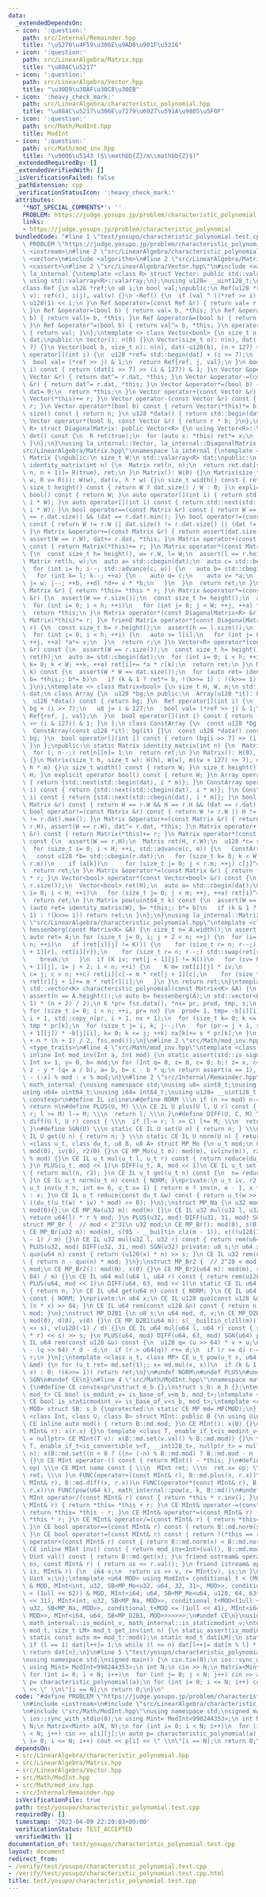 ```yaml
---
data:
  _extendedDependsOn:
  - icon: ':question:'
    path: src/Internal/Remainder.hpp
    title: "\u5270\u4F59\u306E\u9AD8\u901F\u5316"
  - icon: ':question:'
    path: src/LinearAlgebra/Matrix.hpp
    title: "\u884C\u5217"
  - icon: ':question:'
    path: src/LinearAlgebra/Vector.hpp
    title: "\u30D9\u30AF\u30C8\u30EB"
  - icon: ':heavy_check_mark:'
    path: src/LinearAlgebra/characteristic_polynomial.hpp
    title: "\u884C\u5217\u306E\u7279\u6027\u591A\u9805\u5F0F"
  - icon: ':question:'
    path: src/Math/ModInt.hpp
    title: ModInt
  - icon: ':question:'
    path: src/Math/mod_inv.hpp
    title: "\u9006\u5143 ($\\mathbb{Z}/m\\mathbb{Z}$)"
  _extendedRequiredBy: []
  _extendedVerifiedWith: []
  _isVerificationFailed: false
  _pathExtension: cpp
  _verificationStatusIcon: ':heavy_check_mark:'
  attributes:
    '*NOT_SPECIAL_COMMENTS*': ''
    PROBLEM: https://judge.yosupo.jp/problem/characteristic_polynomial
    links:
    - https://judge.yosupo.jp/problem/characteristic_polynomial
  bundledCode: "#line 1 \"test/yosupo/characteristic_polynomial.test.cpp\"\n#define\
    \ PROBLEM \"https://judge.yosupo.jp/problem/characteristic_polynomial\"\n#include\
    \ <iostream>\n#line 2 \"src/LinearAlgebra/characteristic_polynomial.hpp\"\n#include\
    \ <vector>\n#include <algorithm>\n#line 2 \"src/LinearAlgebra/Matrix.hpp\"\n#include\
    \ <cassert>\n#line 2 \"src/LinearAlgebra/Vector.hpp\"\n#include <valarray>\nnamespace\
    \ la_internal {\ntemplate <class R> struct Vector: public std::valarray<R> {\n\
    \ using std::valarray<R>::valarray;\n};\nusing u128= __uint128_t;\nusing u8= uint8_t;\n\
    class Ref {\n u128 *ref;\n u8 i;\n bool val;\npublic:\n Ref(u128 *r, u8 j, bool\
    \ v): ref(r), i(j), val(v) {}\n ~Ref() {\n  if (val ^ ((*ref >> i) & 1)) *ref^=\
    \ u128(1) << i;\n }\n Ref &operator=(const Ref &r) { return val= r.val, *this;\
    \ }\n Ref &operator=(bool b) { return val= b, *this; }\n Ref &operator|=(bool\
    \ b) { return val|= b, *this; }\n Ref &operator&=(bool b) { return val&= b, *this;\
    \ }\n Ref &operator^=(bool b) { return val^= b, *this; }\n operator bool() const\
    \ { return val; }\n};\ntemplate <> class Vector<bool> {\n size_t n;\n std::valarray<u128>\
    \ dat;\npublic:\n Vector(): n(0) {}\n Vector(size_t n): n(n), dat((n + 127) >>\
    \ 7) {}\n Vector(bool b, size_t n): n(n), dat(-u128(b), (n + 127) >> 7) {}\n Ref\
    \ operator[](int i) {\n  u128 *ref= std::begin(dat) + (i >> 7);\n  u8 j= i & 127;\n\
    \  bool val= (*ref >> j) & 1;\n  return Ref{ref, j, val};\n }\n bool operator[](int\
    \ i) const { return (dat[i >> 7] >> (i & 127)) & 1; }\n Vector &operator+=(const\
    \ Vector &r) { return dat^= r.dat, *this; }\n Vector &operator-=(const Vector\
    \ &r) { return dat^= r.dat, *this; }\n Vector &operator*=(bool b) {\n  if (!b)\
    \ dat= 0;\n  return *this;\n }\n Vector operator+(const Vector &r) const { return\
    \ Vector(*this)+= r; }\n Vector operator-(const Vector &r) const { return Vector(*this)-=\
    \ r; }\n Vector operator*(bool b) const { return Vector(*this)*= b; }\n size_t\
    \ size() const { return n; }\n u128 *data() { return std::begin(dat); }\n friend\
    \ Vector operator*(bool b, const Vector &r) { return r * b; }\n};\ntemplate <class\
    \ R> struct DiagonalMatrix: public Vector<R> {\n using Vector<R>::Vector;\n R\
    \ det() const {\n  R ret(true);\n  for (auto x: *this) ret*= x;\n  return ret;\n\
    \ }\n};\n}\nusing la_internal::Vector, la_internal::DiagonalMatrix;\n#line 4 \"\
    src/LinearAlgebra/Matrix.hpp\"\nnamespace la_internal {\ntemplate <class R> class\
    \ Matrix {\npublic:\n size_t W;\n std::valarray<R> dat;\npublic:\n static Matrix\
    \ identity_matrix(int n) {\n  Matrix ret(n, n);\n  return ret.dat[std::slice(0,\
    \ n, n + 1)]= R(true), ret;\n }\n Matrix(): W(0) {}\n Matrix(size_t h, size_t\
    \ w, R v= R()): W(w), dat(v, h * w) {}\n size_t width() const { return W; }\n\
    \ size_t height() const { return W ? dat.size() / W : 0; }\n explicit operator\
    \ bool() const { return W; }\n auto operator[](int i) { return std::next(std::begin(dat),\
    \ i * W); }\n auto operator[](int i) const { return std::next(std::cbegin(dat),\
    \ i * W); }\n bool operator==(const Matrix &r) const { return W == r.W && dat.size()\
    \ == r.dat.size() && (dat == r.dat).min(); }\n bool operator!=(const Matrix &r)\
    \ const { return W != r.W || dat.size() != r.dat.size() || (dat != r.dat).max();\
    \ }\n Matrix &operator+=(const Matrix &r) { return assert(dat.size() == r.dat.size()),\
    \ assert(W == r.W), dat+= r.dat, *this; }\n Matrix operator+(const Matrix &r)\
    \ const { return Matrix(*this)+= r; }\n Matrix operator*(const Matrix &r) const\
    \ {\n  const size_t h= height(), w= r.W, l= W;\n  assert(l == r.height());\n \
    \ Matrix ret(h, w);\n  auto a= std::cbegin(dat);\n  auto c= std::begin(ret.dat);\n\
    \  for (int i= h; i--; std::advance(c, w)) {\n   auto b= std::cbegin(r.dat);\n\
    \   for (int k= l; k--; ++a) {\n    auto d= c;\n    auto v= *a;\n    for (int\
    \ j= w; j--; ++b, ++d) *d+= v * *b;\n   }\n  }\n  return ret;\n }\n Matrix &operator*=(const\
    \ Matrix &r) { return *this= *this * r; }\n Matrix &operator*=(const DiagonalMatrix<R>\
    \ &r) {\n  assert(W == r.size());\n  const size_t h= height();\n  auto a= std::begin(dat);\n\
    \  for (int i= 0; i < h; ++i)\n   for (int j= 0; j < W; ++j, ++a) *a*= r[j];\n\
    \  return *this;\n }\n Matrix operator*(const DiagonalMatrix<R> &r) const { return\
    \ Matrix(*this)*= r; }\n friend Matrix operator*(const DiagonalMatrix<R> &l, Matrix\
    \ r) {\n  const size_t h= r.height();\n  assert(h == l.size());\n  auto a= std::begin(r.dat);\n\
    \  for (int i= 0; i < h; ++i) {\n   auto v= l[i];\n   for (int j= 0; j < r.W;\
    \ ++j, ++a) *a*= v;\n  }\n  return r;\n }\n Vector<R> operator*(const Vector<R>\
    \ &r) const {\n  assert(W == r.size());\n  const size_t h= height();\n  Vector<R>\
    \ ret(h);\n  auto a= std::cbegin(dat);\n  for (int i= 0; i < h; ++i)\n   for (int\
    \ k= 0; k < W; ++k, ++a) ret[i]+= *a * r[k];\n  return ret;\n }\n Matrix pow(uint64_t\
    \ k) const {\n  assert(W * W == dat.size());\n  for (auto ret= identity_matrix(W),\
    \ b= *this;; b*= b)\n   if (k & 1 ? ret*= b, !(k>>= 1) : !(k>>= 1)) return ret;\n\
    \ }\n};\ntemplate <> class Matrix<bool> {\n size_t H, W, m;\n std::valarray<u128>\
    \ dat;\n class Array {\n  u128 *bg;\n public:\n  Array(u128 *it): bg(it) {}\n\
    \  u128 *data() const { return bg; }\n  Ref operator[](int i) {\n   u128 *ref=\
    \ bg + (i >> 7);\n   u8 j= i & 127;\n   bool val= (*ref >> j) & 1;\n   return\
    \ Ref{ref, j, val};\n  }\n  bool operator[](int i) const { return (bg[i >> 7]\
    \ >> (i & 127)) & 1; }\n };\n class ConstArray {\n  const u128 *bg;\n public:\n\
    \  ConstArray(const u128 *it): bg(it) {}\n  const u128 *data() const { return\
    \ bg; }\n  bool operator[](int i) const { return (bg[i >> 7] >> (i & 127)) & 1;\
    \ }\n };\npublic:\n static Matrix identity_matrix(int n) {\n  Matrix ret(n, n);\n\
    \  for (; n--;) ret[n][n]= 1;\n  return ret;\n }\n Matrix(): H(0), W(0), m(0)\
    \ {}\n Matrix(size_t h, size_t w): H(h), W(w), m((w + 127) >> 7), dat(u128(0),\
    \ h * m) {}\n size_t width() const { return W; }\n size_t height() const { return\
    \ H; }\n explicit operator bool() const { return W; }\n Array operator[](int i)\
    \ { return {std::next(std::begin(dat), i * m)}; }\n ConstArray operator[](int\
    \ i) const { return {std::next(std::cbegin(dat), i * m)}; }\n ConstArray get(int\
    \ i) const { return {std::next(std::cbegin(dat), i * m)}; }\n bool operator==(const\
    \ Matrix &r) const { return W == r.W && H == r.H && (dat == r.dat).min(); }\n\
    \ bool operator!=(const Matrix &r) const { return W != r.W || H != r.H || (dat\
    \ != r.dat).max(); }\n Matrix &operator+=(const Matrix &r) { return assert(H ==\
    \ r.H), assert(W == r.W), dat^= r.dat, *this; }\n Matrix operator+(const Matrix\
    \ &r) const { return Matrix(*this)+= r; }\n Matrix operator*(const Matrix &r)\
    \ const {\n  assert(W == r.H);\n  Matrix ret(H, r.W);\n  u128 *c= std::begin(ret.dat);\n\
    \  for (size_t i= 0; i < H; ++i, std::advance(c, m)) {\n   ConstArray a= this->operator[](i);\n\
    \   const u128 *b= std::cbegin(r.dat);\n   for (size_t k= 0; k < W; ++k, std::advance(b,\
    \ r.m))\n    if (a[k])\n     for (size_t j= 0; j < r.m; ++j) c[j]^= b[j];\n  }\n\
    \  return ret;\n }\n Matrix &operator*=(const Matrix &r) { return *this= *this\
    \ * r; }\n Vector<bool> operator*(const Vector<bool> &r) const {\n  assert(W ==\
    \ r.size());\n  Vector<bool> ret(H);\n  auto a= std::cbegin(dat);\n  for (size_t\
    \ i= 0; i < H; ++i)\n   for (size_t j= 0; j < m; ++j, ++a) ret[i]^= *a & r[j];\n\
    \  return ret;\n }\n Matrix pow(uint64_t k) const {\n  assert(W == H);\n  for\
    \ (auto ret= identity_matrix(W), b= *this;; b*= b)\n   if (k & 1 ? ret*= b, !(k>>=\
    \ 1) : !(k>>= 1)) return ret;\n }\n};\n}\nusing la_internal::Matrix;\n#line 5\
    \ \"src/LinearAlgebra/characteristic_polynomial.hpp\"\ntemplate <class K> Matrix<K>\
    \ hessenberg(const Matrix<K> &A) {\n size_t n= A.width();\n assert(n == A.height());\n\
    \ auto ret= A;\n for (size_t j= 0, i; j + 2 < n; ++j) {\n  for (i= j + 1; i <\
    \ n; ++i)\n   if (ret[i][j] != K()) {\n    for (size_t r= n; r--;) std::swap(ret[j\
    \ + 1][r], ret[i][r]);\n    for (size_t r= n; r--;) std::swap(ret[r][j + 1], ret[r][i]);\n\
    \    break;\n   }\n  if (K iv; ret[j + 1][j] != K())\n   for (iv= K(1) / ret[j\
    \ + 1][j], i= j + 2; i < n; ++i) {\n    K m= ret[i][j] * iv;\n    for (size_t\
    \ c= j; c < n; ++c) ret[i][c]-= m * ret[j + 1][c];\n    for (size_t r= n; r--;)\
    \ ret[r][j + 1]+= m * ret[r][i];\n   }\n }\n return ret;\n}\ntemplate <class K>\
    \ std::vector<K> characteristic_polynomial(const Matrix<K> &A) {\n size_t n= A.width();\n\
    \ assert(n == A.height());\n auto b= hessenberg(A);\n std::vector<K> fss((n +\
    \ 1) * (n + 2) / 2);\n K *pr= fss.data(), *nx= pr, prod, tmp, s;\n fss[0]= 1;\n\
    \ for (size_t i= 0; i < n; ++i, pr= nx) {\n  prod= 1, tmp= -b[i][i], nx= pr +\
    \ i + 1, std::copy_n(pr, i + 1, nx + 1);\n  for (size_t k= 0; k <= i; ++k) nx[k]+=\
    \ tmp * pr[k];\n  for (size_t j= i, k; j--;)\n   for (pr-= j + 1, s= (prod*= b[j\
    \ + 1][j]) * -b[j][i], k= 0; k <= j; ++k) nx[k]+= s * pr[k];\n }\n return std::vector<K>(fss.begin()\
    \ + n * (n + 1) / 2, fss.end());\n}\n#line 2 \"src/Math/mod_inv.hpp\"\n#include\
    \ <type_traits>\n#line 4 \"src/Math/mod_inv.hpp\"\ntemplate <class Int> constexpr\
    \ inline Int mod_inv(Int a, Int mod) {\n static_assert(std::is_signed_v<Int>);\n\
    \ Int x= 1, y= 0, b= mod;\n for (Int q= 0, z= 0, c= 0; b;) z= x, c= a, x= y, y=\
    \ z - y * (q= a / b), a= b, b= c - b * q;\n return assert(a == 1), x < 0 ? mod\
    \ - (-x) % mod : x % mod;\n}\n#line 2 \"src/Internal/Remainder.hpp\"\nnamespace\
    \ math_internal {\nusing namespace std;\nusing u8= uint8_t;\nusing u32= uint32_t;\n\
    using u64= uint64_t;\nusing i64= int64_t;\nusing u128= __uint128_t;\n#define CE\
    \ constexpr\n#define IL inline\n#define NORM \\\n if (n >= mod) n-= mod; \\\n\
    \ return n\n#define PLUS(U, M) \\\n CE IL U plus(U l, U r) const { \\\n  if (l+=\
    \ r; l >= M) l-= M; \\\n  return l; \\\n }\n#define DIFF(U, C, M) \\\n CE IL U\
    \ diff(U l, U r) const { \\\n  if (l-= r; l >> C) l+= M; \\\n  return l; \\\n\
    \ }\n#define SGN(U) \\\n static CE IL U set(U n) { return n; } \\\n static CE\
    \ IL U get(U n) { return n; } \\\n static CE IL U norm(U n) { return n; }\ntemplate\
    \ <class u_t, class du_t, u8 B, u8 A> struct MP_Mo {\n u_t mod;\n CE MP_Mo():\
    \ mod(0), iv(0), r2(0) {}\n CE MP_Mo(u_t m): mod(m), iv(inv(m)), r2(-du_t(mod)\
    \ % mod) {}\n CE IL u_t mul(u_t l, u_t r) const { return reduce(du_t(l) * r);\
    \ }\n PLUS(u_t, mod << 1)\n DIFF(u_t, A, mod << 1)\n CE IL u_t set(u_t n) const\
    \ { return mul(n, r2); }\n CE IL u_t get(u_t n) const {\n  n= reduce(n);\n  NORM;\n\
    \ }\n CE IL u_t norm(u_t n) const { NORM; }\nprivate:\n u_t iv, r2;\n static CE\
    \ u_t inv(u_t n, int e= 6, u_t x= 1) { return e ? inv(n, e - 1, x * (2 - x * n))\
    \ : x; }\n CE IL u_t reduce(const du_t &w) const { return u_t(w >> B) + mod -\
    \ ((du_t(u_t(w) * iv) * mod) >> B); }\n};\nstruct MP_Na {\n u32 mod;\n CE MP_Na():\
    \ mod(0){};\n CE MP_Na(u32 m): mod(m) {}\n CE IL u32 mul(u32 l, u32 r) const {\
    \ return u64(l) * r % mod; }\n PLUS(u32, mod) DIFF(u32, 31, mod) SGN(u32)\n};\n\
    struct MP_Br {  // mod < 2^31\n u32 mod;\n CE MP_Br(): mod(0), s(0), x(0) {}\n\
    \ CE MP_Br(u32 m): mod(m), s(95 - __builtin_clz(m - 1)), x(((u128(1) << s) + m\
    \ - 1) / m) {}\n CE IL u32 mul(u32 l, u32 r) const { return rem(u64(l) * r); }\n\
    \ PLUS(u32, mod) DIFF(u32, 31, mod) SGN(u32) private: u8 s;\n u64 x;\n CE IL u64\
    \ quo(u64 n) const { return (u128(x) * n) >> s; }\n CE IL u32 rem(u64 n) const\
    \ { return n - quo(n) * mod; }\n};\nstruct MP_Br2 {  // 2^20 < mod <= 2^41\n u64\
    \ mod;\n CE MP_Br2(): mod(0), x(0) {}\n CE MP_Br2(u64 m): mod(m), x((u128(1) <<\
    \ 84) / m) {}\n CE IL u64 mul(u64 l, u64 r) const { return rem(u128(l) * r); }\n\
    \ PLUS(u64, mod << 1)\n DIFF(u64, 63, mod << 1)\n static CE IL u64 set(u64 n)\
    \ { return n; }\n CE IL u64 get(u64 n) const { NORM; }\n CE IL u64 norm(u64 n)\
    \ const { NORM; }\nprivate:\n u64 x;\n CE IL u128 quo(const u128 &n) const { return\
    \ (n * x) >> 84; }\n CE IL u64 rem(const u128 &n) const { return n - quo(n) *\
    \ mod; }\n};\nstruct MP_D2B1 {\n u8 s;\n u64 mod, d, v;\n CE MP_D2B1(): s(0),\
    \ mod(0), d(0), v(0) {}\n CE MP_D2B1(u64 m): s(__builtin_clzll(m)), mod(m), d(m\
    \ << s), v(u128(-1) / d) {}\n CE IL u64 mul(u64 l, u64 r) const { return rem((u128(l)\
    \ * r) << s) >> s; }\n PLUS(u64, mod) DIFF(u64, 63, mod) SGN(u64) private: CE\
    \ IL u64 rem(const u128 &u) const {\n  u128 q= (u >> 64) * v + u;\n  u64 r= u64(u)\
    \ - (q >> 64) * d - d;\n  if (r > u64(q)) r+= d;\n  if (r >= d) r-= d;\n  return\
    \ r;\n }\n};\ntemplate <class u_t, class MP> CE u_t pow(u_t x, u64 k, const MP\
    \ &md) {\n for (u_t ret= md.set(1);; x= md.mul(x, x))\n  if (k & 1 ? ret= md.mul(ret,\
    \ x) : 0; !(k>>= 1)) return ret;\n}\n#undef NORM\n#undef PLUS\n#undef DIFF\n#undef\
    \ SGN\n#undef CE\n}\n#line 4 \"src/Math/ModInt.hpp\"\nnamespace math_internal\
    \ {\n#define CE constexpr\nstruct m_b {};\nstruct s_b: m_b {};\ntemplate <class\
    \ mod_t> CE bool is_modint_v= is_base_of_v<m_b, mod_t>;\ntemplate <class mod_t>\
    \ CE bool is_staticmodint_v= is_base_of_v<s_b, mod_t>;\ntemplate <class MP, u64\
    \ MOD> struct SB: s_b {\nprotected:\n static CE MP md= MP(MOD);\n};\ntemplate\
    \ <class Int, class U, class B> struct MInt: public B {\n using Uint= U;\n static\
    \ CE inline auto mod() { return B::md.mod; }\n CE MInt(): x(0) {}\n CE MInt(const\
    \ MInt& r): x(r.x) {}\n template <class T, enable_if_t<is_modint_v<T>, nullptr_t>\
    \ = nullptr> CE MInt(T v): x(B::md.set(v.val() % B::md.mod)) {}\n template <class\
    \ T, enable_if_t<is_convertible_v<T, __int128_t>, nullptr_t> = nullptr> CE MInt(T\
    \ n): x(B::md.set((n < 0 ? ((n= (-n) % B::md.mod) ? B::md.mod - n : n) : n % B::md.mod)))\
    \ {}\n CE MInt operator-() const { return MInt() - *this; }\n#define FUNC(name,\
    \ op) \\\n CE MInt name const { \\\n  MInt ret; \\\n  ret.x= op; \\\n  return\
    \ ret; \\\n }\n FUNC(operator+(const MInt& r), B::md.plus(x, r.x))\n FUNC(operator-(const\
    \ MInt& r), B::md.diff(x, r.x))\n FUNC(operator*(const MInt& r), B::md.mul(x,\
    \ r.x))\n FUNC(pow(u64 k), math_internal::pow(x, k, B::md))\n#undef FUNC\n CE\
    \ MInt operator/(const MInt& r) const { return *this * r.inv(); }\n CE MInt& operator+=(const\
    \ MInt& r) { return *this= *this + r; }\n CE MInt& operator-=(const MInt& r) {\
    \ return *this= *this - r; }\n CE MInt& operator*=(const MInt& r) { return *this=\
    \ *this * r; }\n CE MInt& operator/=(const MInt& r) { return *this= *this / r;\
    \ }\n CE bool operator==(const MInt& r) const { return B::md.norm(x) == B::md.norm(r.x);\
    \ }\n CE bool operator!=(const MInt& r) const { return !(*this == r); }\n CE bool\
    \ operator<(const MInt& r) const { return B::md.norm(x) < B::md.norm(r.x); }\n\
    \ CE inline MInt inv() const { return mod_inv<Int>(val(), B::md.mod); }\n CE inline\
    \ Uint val() const { return B::md.get(x); }\n friend ostream& operator<<(ostream&\
    \ os, const MInt& r) { return os << r.val(); }\n friend istream& operator>>(istream&\
    \ is, MInt& r) {\n  i64 v;\n  return is >> v, r= MInt(v), is;\n }\nprivate:\n\
    \ Uint x;\n};\ntemplate <u64 MOD> using ModInt= conditional_t < (MOD < (1 << 30))\
    \ & MOD, MInt<int, u32, SB<MP_Mo<u32, u64, 32, 31>, MOD>>, conditional_t < (MOD\
    \ < (1ull << 62)) & MOD, MInt<i64, u64, SB<MP_Mo<u64, u128, 64, 63>, MOD>>, conditional_t<MOD<(1u\
    \ << 31), MInt<int, u32, SB<MP_Na, MOD>>, conditional_t<MOD<(1ull << 32), MInt<i64,\
    \ u32, SB<MP_Na, MOD>>, conditional_t<MOD <= (1ull << 41), MInt<i64, u64, SB<MP_Br2,\
    \ MOD>>, MInt<i64, u64, SB<MP_D2B1, MOD>>>>>>>;\n#undef CE\n}\nusing math_internal::ModInt,\
    \ math_internal::is_modint_v, math_internal::is_staticmodint_v;\ntemplate <class\
    \ mod_t, size_t LM> mod_t get_inv(int n) {\n static_assert(is_modint_v<mod_t>);\n\
    \ static const auto m= mod_t::mod();\n static mod_t dat[LM];\n static int l= 1;\n\
    \ if (l == 1) dat[l++]= 1;\n while (l <= n) dat[l++]= dat[m % l] * (m - m / l);\n\
    \ return dat[n];\n}\n#line 5 \"test/yosupo/characteristic_polynomial.test.cpp\"\
    \nusing namespace std;\nsigned main() {\n cin.tie(0);\n ios::sync_with_stdio(0);\n\
    \ using Mint= ModInt<998244353>;\n int N;\n cin >> N;\n Matrix<Mint> a(N, N);\n\
    \ for (int i= 0; i < N; i++)\n  for (int j= 0; j < N; j++) cin >> a[i][j];\n auto\
    \ p= characteristic_polynomial(a);\n for (int i= 0; i <= N; i++) cout << p[i]\
    \ << \" \\n\"[i == N];\n return 0;\n}\n"
  code: "#define PROBLEM \"https://judge.yosupo.jp/problem/characteristic_polynomial\"\
    \n#include <iostream>\n#include \"src/LinearAlgebra/characteristic_polynomial.hpp\"\
    \n#include \"src/Math/ModInt.hpp\"\nusing namespace std;\nsigned main() {\n cin.tie(0);\n\
    \ ios::sync_with_stdio(0);\n using Mint= ModInt<998244353>;\n int N;\n cin >>\
    \ N;\n Matrix<Mint> a(N, N);\n for (int i= 0; i < N; i++)\n  for (int j= 0; j\
    \ < N; j++) cin >> a[i][j];\n auto p= characteristic_polynomial(a);\n for (int\
    \ i= 0; i <= N; i++) cout << p[i] << \" \\n\"[i == N];\n return 0;\n}"
  dependsOn:
  - src/LinearAlgebra/characteristic_polynomial.hpp
  - src/LinearAlgebra/Matrix.hpp
  - src/LinearAlgebra/Vector.hpp
  - src/Math/ModInt.hpp
  - src/Math/mod_inv.hpp
  - src/Internal/Remainder.hpp
  isVerificationFile: true
  path: test/yosupo/characteristic_polynomial.test.cpp
  requiredBy: []
  timestamp: '2023-04-09 22:20:03+09:00'
  verificationStatus: TEST_ACCEPTED
  verifiedWith: []
documentation_of: test/yosupo/characteristic_polynomial.test.cpp
layout: document
redirect_from:
- /verify/test/yosupo/characteristic_polynomial.test.cpp
- /verify/test/yosupo/characteristic_polynomial.test.cpp.html
title: test/yosupo/characteristic_polynomial.test.cpp
---
```


